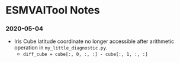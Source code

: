 # ESMVAlTool Notes

### 2020-05-04
* Iris Cube latitude coordinate no longer accessible after arithmetic operation in `my_little_diagnostic.py`.
  * `diff_cube = cube[:, 0, :, :] - cube[:, 1, :, :]`
